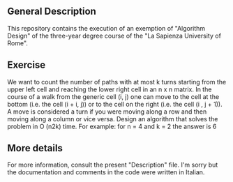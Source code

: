 ## General Description 
  This repository contains the execution of an exemption of "Algorithm Design" of the three-year degree course of the "La Sapienza University of  Rome".
## Exercise
  We want to count the number of paths with at most k turns starting from the upper left cell and reaching the lower right cell in an n x n matrix.
  In the course of a walk from the generic cell (i, j) one can move to the cell at the bottom (i.e. the cell (i + i, j)) 
  or to the cell on the right (i.e. the cell (i , j + 1)).
  A move is considered a turn if you were moving along a row and then moving along a column or vice versa.
  Design an algorithm that solves the problem in O (n2k) time.
  For example: for n = 4 and k = 2 the answer is 6
  
## More details
For more information, consult the present "Description" file. I'm sorry but the documentation and comments in the code were written in Italian.
  
  

